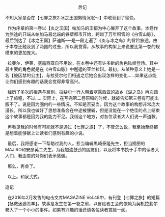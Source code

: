 <p align="center">后记</p>

不知大家是否在【七罪之旅2:冰之王国懒惰沉眠～】中收获到了愉快。

  作为序章的第一卷以【炎之王国】帕加马的王都为中心展开了这个故事。本卷作为旅途的开端从帕加马最北端的铁壁都市开始，跨越了万年积雪的《白雪山脉》，最后到达了【冰之王国】萨迪斯──是一段走遍了《炎与冰之岛》的冒险旅途。由于本卷还触及到了两国的过去，所以我觉得，从故事的构架上来说要比第一卷的规模来的更加庞大。

  拉斐尔、伊芙、塞露西亚自不用说，在本卷中还有许多新的角色陆续登场。其中最主要的角色就是在《白雪山脉》中邂逅的亚丝拉琪。最初，从某种意义上她是一名【被囚禁的公主】，与拉斐尔他们相遇之后她会出现怎样的变化……如果这点能让你们感到有趣的话我会觉得非常高兴。

  经历了多次的相遇与离别，拉斐尔一行人朝着塞露西亚的故乡《湖之岛》再次踏上了旅程，不过……实际上，在写完第二卷原稿的时候，就被告知第三卷有可能出版不了。说是因为圈内的一些情况，不知是否妥当。因为这个故事的构想非常庞大漫长，所以我也做好了思想准备会在中途被腰斩，但是没能在一个绝佳的点上结束这个故事都是因为我的能力不足。我借这个地方，对各位读者大人们说一声道歉。

  再看见我的时候有可能就不是通过【七罪之旅】了，不管怎么说，我至始至终都是想着能够献上让读者们感到有趣的小说。

  最后，我将感谢一下帮助过我的人。担当编辑黒崎泰隆先生，担当插图的MAJIRO和安彦英二先生，为我加油鼓劲的朋友们，以及将本书执于手中的读者大人们，我由衷的对你们表示感谢。

  那么，再会了。

  以上。和泉弐式。

追记

  在2016年2月发售的电击文库MAGAZINE Vol.48中，有刊登【七罪之旅】的短篇【拯救迷途羔羊】。故事是发生在第一卷之前，以冒险者工会的依赖为契机拉斐尔卷入了一个小小的事件。如果有兴趣的话还请各位读者赏脸一阅。

 

